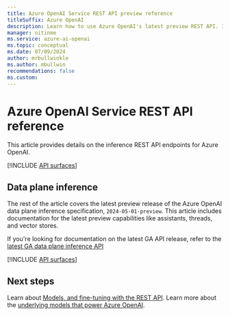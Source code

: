 ```yaml
---
title: Azure OpenAI Service REST API preview reference
titleSuffix: Azure OpenAI
description: Learn how to use Azure OpenAI's latest preview REST API. In this article, you learn about authorization options,  how to structure a request and receive a response.
manager: nitinme
ms.service: azure-ai-openai
ms.topic: conceptual
ms.date: 07/09/2024
author: mrbullwinkle
ms.author: mbullwin
recommendations: false
ms.custom:
---
```


# Azure OpenAI Service REST API reference

This article provides details on the inference REST API endpoints for Azure OpenAI.

[!INCLUDE [API surfaces](./includes/api-surface.md)]

## Data plane inference

The rest of the article covers the latest preview release of the Azure OpenAI data plane inference specification, `2024-05-01-preview`. This article includes documentation for the latest preview capabilities like assistants, threads, and vector stores.

If you're looking for documentation on the latest GA API release, refer to the [latest GA data plane inference API](./reference.md)

[!INCLUDE [API surfaces](./includes/api-versions/latest-inference-preview.md)]

## Next steps

Learn about [Models, and fine-tuning with the REST API](/rest/api/azureopenai/fine-tuning).
Learn more about the [underlying models that power Azure OpenAI](./concepts/models.md).